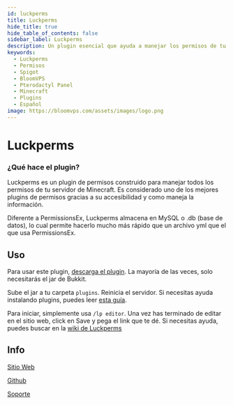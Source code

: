 ```yaml
---
id: luckperms
title: Luckperms
hide_title: true
hide_table_of_contents: false
sidebar_label: Luckperms
description: Un plugin esencial que ayuda a manejar los permisos de tu servidor.
keywords:
  - Luckperms
  - Permisos
  - Spigot
  - BloomVPS
  - Pterodactyl Panel
  - Minecraft
  - Plugins
  - Español
image: https://bloomvps.com/assets/images/logo.png
---
```

# Luckperms

### ¿Qué hace el plugin?
Luckperms es un plugin de permisos construido para manejar todos los permisos de tu servidor de Minecraft. Es considerado uno de los mejores plugins de permisos gracias a su accesibilidad y como maneja la información.

Diferente a PermissionsEx, Luckperms almacena en MySQL o .db (base de datos), lo cual permite hacerlo mucho más rápido que un archivo yml que el que usa PermissionsEx.

## Uso

Para usar este plugin, [descarga el plugin](https://luckperms.net/download). La mayoría de las veces, solo necesitarás el jar de Bukkit. 

Sube el jar a tu carpeta `plugins`. Reinicia el servidor. Si necesitas ayuda instalando plugins, puedes leer [esta guía](https://docs.bloom.host/languages/spanish/basico/instalar-plugins/).

Para iniciar, simplemente usa `/lp editor`. Una vez has terminado de editar en el sitio web, click en Save y pega el link que te dé. Si necesitas ayuda, puedes buscar en la [wiki de Luckperms](https://luckperms.net/wiki/Home)

## Info
[Sitio Web](https://luckperms.net/)

[Github](https://github.com/lucko/LuckPerms)

[Soporte](https://discord.com/invite/luckperms)

